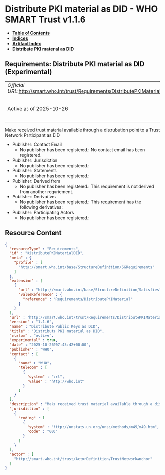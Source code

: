# Distribute PKI material as DID - WHO SMART Trust v1.1.6

* [**Table of Contents**](toc.md)
* [**Indices**](indices.md)
* [**Artifact Index**](artifacts.md)
* **Distribute PKI material as DID**

## Requirements: Distribute PKI material as DID (Experimental) 

| | |
| :--- | :--- |
| *Official URL*:http://smart.who.int/trust/Requirements/DistributePKIMaterialDID | *Version*:1.1.6 |
| Active as of 2025-10-26 | *Computable Name*:Distribute Public Keys as DID |

 
Make received trust material available through a distrubution point to a Trust Network Participant as DID 

* Publisher: Contact Email
  * No publisher has been registered.: No contact email has been registered.
* Publisher: Jurisdiction
  * No publisher has been registered.: 
* Publisher: Statements
  * No publisher has been registered.: 
* Publisher: Derived from
  * No publisher has been registered.: This requirement is not derived from another requriement.
* Publisher: Derivatives
  * No publisher has been registered.: This requirement has the following derivatives:
* Publisher: Participating Actors
  * No publisher has been registered.: 



## Resource Content

```json
{
  "resourceType" : "Requirements",
  "id" : "DistributePKIMaterialDID",
  "meta" : {
    "profile" : [
      "http://smart.who.int/base/StructureDefinition/SGRequirements"
    ]
  },
  "extension" : [
    {
      "url" : "http://smart.who.int/base/StructureDefinition/Satisfies",
      "valueReference" : {
        "reference" : "Requirements/DistributePKIMaterial"
      }
    }
  ],
  "url" : "http://smart.who.int/trust/Requirements/DistributePKIMaterialDID",
  "version" : "1.1.6",
  "name" : "Distribute Public Keys as DID",
  "title" : "Distribute PKI material as DID",
  "status" : "active",
  "experimental" : true,
  "date" : "2025-10-26T07:45:42+00:00",
  "publisher" : "WHO",
  "contact" : [
    {
      "name" : "WHO",
      "telecom" : [
        {
          "system" : "url",
          "value" : "http://who.int"
        }
      ]
    }
  ],
  "description" : "Make received trust material available through a distrubution point to a Trust Network Participant as DID",
  "jurisdiction" : [
    {
      "coding" : [
        {
          "system" : "http://unstats.un.org/unsd/methods/m49/m49.htm",
          "code" : "001"
        }
      ]
    }
  ],
  "actor" : [
    "http://smart.who.int/trust/ActorDefinition/TrustNetworkAnchor"
  ]
}

```
